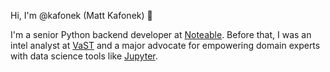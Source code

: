 Hi, I'm @kafonek (Matt Kafonek) :wave:

I'm a senior Python backend developer at [Noteable](https://noteable.io).  Before that, I was an intel analyst at [VaST](https://www.vast-inc.com/) and a major advocate for empowering domain experts with data science tools like [Jupyter](https://jupyter.org).

